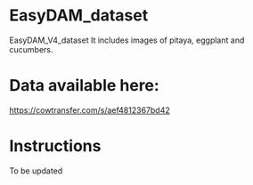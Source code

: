 # EasyDAM_dataset
EasyDAM_V4_dataset
It includes images of pitaya, eggplant and cucumbers.

# Data available here:
https://cowtransfer.com/s/aef4812367bd42

# Instructions
To be updated
